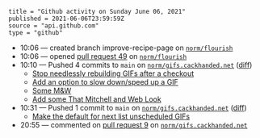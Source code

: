 ```
title = "Github activity on Sunday June 06, 2021"
published = 2021-06-06T23:59:59Z
source = "api.github.com"
type = "github"
```

* 10:06 — created branch improve-recipe-page on [`norm/flourish`](https://github.com/norm/flourish)
* 10:06 — opened [pull request 49](https://github.com/norm/flourish/pull/49) on [`norm/flourish`](https://github.com/norm/flourish)
* 10:10 — Pushed 4 commits to `main` on [`norm/gifs.cackhanded.net`](https://github.com/norm/gifs.cackhanded.net) ([diff](https://github.com/norm/gifs.cackhanded.net/compare/ed8c110aad88779b47cc88b01f6005d81206a9b6..625b7b296082a0bc42b099f4457b633a8a1dc9dd))
  * [Stop needlessly rebuilding GIFs after a checkout](https://github.com/norm/gifs.cackhanded.net/commit/73564d6a9a5dd6df727b5fdb9b9c9bb88f3efd34)
  * [Add an option to slow down/speed up a GIF](https://github.com/norm/gifs.cackhanded.net/commit/d6a5653b98ebe07ac9d281941bc258fc6b512522)
  * [Some M&W](https://github.com/norm/gifs.cackhanded.net/commit/847d17c471bab67f102ee2c0d083c9155481b739)
  * [Add some That Mitchell and Web Look](https://github.com/norm/gifs.cackhanded.net/commit/625b7b296082a0bc42b099f4457b633a8a1dc9dd)
* 10:31 — Pushed 1 commit to `main` on [`norm/gifs.cackhanded.net`](https://github.com/norm/gifs.cackhanded.net) ([diff](https://github.com/norm/gifs.cackhanded.net/compare/625b7b296082a0bc42b099f4457b633a8a1dc9dd..8cbd2bd6ff15744d6defa84f17c999c7614c144c))
  * [Make the default for next list unscheduled GIFs](https://github.com/norm/gifs.cackhanded.net/commit/8cbd2bd6ff15744d6defa84f17c999c7614c144c)
* 20:55 — commented on [pull request 9](https://github.com/norm/gifs.cackhanded.net/pull/9) on [`norm/gifs.cackhanded.net`](https://github.com/norm/gifs.cackhanded.net)
